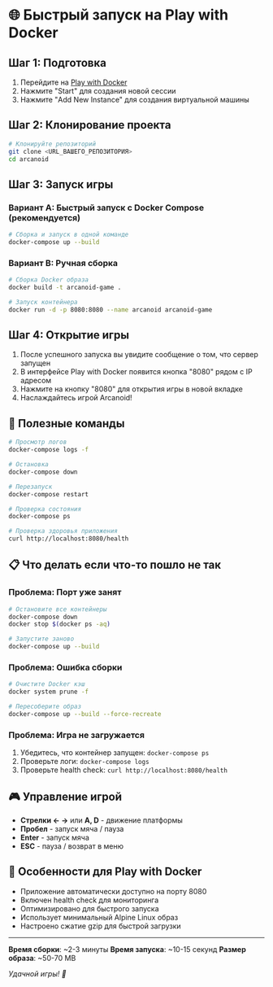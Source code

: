 # 🌐 Быстрый запуск на Play with Docker

## Шаг 1: Подготовка

1. Перейдите на [Play with Docker](https://labs.play-with-docker.com/)
2. Нажмите "Start" для создания новой сессии
3. Нажмите "Add New Instance" для создания виртуальной машины

## Шаг 2: Клонирование проекта

```bash
# Клонируйте репозиторий
git clone <URL_ВАШЕГО_РЕПОЗИТОРИЯ>
cd arcanoid
```

## Шаг 3: Запуск игры

### Вариант A: Быстрый запуск с Docker Compose (рекомендуется)

```bash
# Сборка и запуск в одной команде
docker-compose up --build
```

### Вариант B: Ручная сборка

```bash
# Сборка Docker образа
docker build -t arcanoid-game .

# Запуск контейнера
docker run -d -p 8080:8080 --name arcanoid arcanoid-game
```

## Шаг 4: Открытие игры

1. После успешного запуска вы увидите сообщение о том, что сервер запущен
2. В интерфейсе Play with Docker появится кнопка "8080" рядом с IP адресом
3. Нажмите на кнопку "8080" для открытия игры в новой вкладке
4. Наслаждайтесь игрой Arcanoid!

## 🔧 Полезные команды

```bash
# Просмотр логов
docker-compose logs -f

# Остановка
docker-compose down

# Перезапуск
docker-compose restart

# Проверка состояния
docker-compose ps

# Проверка здоровья приложения
curl http://localhost:8080/health
```

## 📋 Что делать если что-то пошло не так

### Проблема: Порт уже занят
```bash
# Остановите все контейнеры
docker-compose down
docker stop $(docker ps -aq)

# Запустите заново
docker-compose up --build
```

### Проблема: Ошибка сборки
```bash
# Очистите Docker кэш
docker system prune -f

# Пересоберите образ
docker-compose up --build --force-recreate
```

### Проблема: Игра не загружается
1. Убедитесь, что контейнер запущен: `docker-compose ps`
2. Проверьте логи: `docker-compose logs`
3. Проверьте health check: `curl http://localhost:8080/health`

## 🎮 Управление игрой

- **Стрелки ← →** или **A, D** - движение платформы
- **Пробел** - запуск мяча / пауза
- **Enter** - запуск мяча
- **ESC** - пауза / возврат в меню

## 🚀 Особенности для Play with Docker

- Приложение автоматически доступно на порту 8080
- Включен health check для мониторинга
- Оптимизировано для быстрого запуска
- Использует минимальный Alpine Linux образ
- Настроено сжатие gzip для быстрой загрузки

---

**Время сборки**: ~2-3 минуты
**Время запуска**: ~10-15 секунд
**Размер образа**: ~50-70 MB

*Удачной игры! 🎯*
